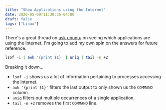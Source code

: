```yaml
---
title: "Show Applications using the Internet"
date: 2020-05-09T11:30:36-04:00
draft: false
tags: ["Linux"]
---
```


There's a great thread on [ask ubuntu](https://askubuntu.com/questions/104739/which-applications-are-using-internet) on seeing which applications are using the Internet. I'm going to add my own spin on the answers for future reference.

```bash
lsof -i | awk '{print $1}' | uniq | tail -n +2
```

Breaking it down...

- `lsof -i` shows us a lot of information pertaining to processes accessing the Internet.
- `awk '{print $1}'` filters the last output to only shown us the `COMMAND` column.
- `uniq` filters out multiple occurrences of a single application.
- `tail -n +2` removes the first `COMMAND` line.